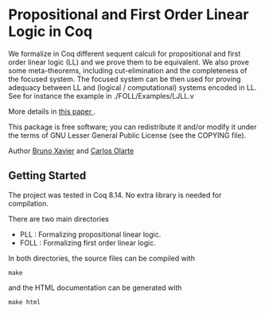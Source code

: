 
# Propositional and First Order Linear Logic in Coq

We formalize in Coq different sequent calculi for propositional and first order linear logic (LL) and we prove them to be equivalent. We also prove some meta-theorems, including cut-elimination and the completeness of the focused system. The focused system can be then used for proving adequacy between LL and (logical / computational) systems encoded in LL. See for instance the example in ./FOLL/Examples/LJLL.v

More details in <a href="https://www.sciencedirect.com/science/article/pii/S157106611830080X">this paper </a>.

This package is free software; you can redistribute it and/or modify it under the terms of GNU Lesser General Public License (see the COPYING file).

Author  <a href="mailto: bruno_xavier86@yahoo.com.br">Bruno Xavier</a>
and <a href="mailto:carlos.olarte@gmail.com"> Carlos Olarte</a>


## Getting Started

The project was tested in Coq 8.14. No extra library is needed for compilation.

There are two main directories

 - PLL : Formalizing propositional linear logic.
 - FOLL : Formalizing first order linear logic.

 In both directories, the source files can be compiled with

```
make
```

and the HTML documentation can be generated with 

```
make html
```


